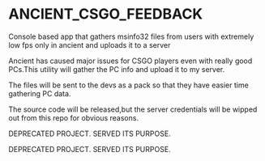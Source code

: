 # ANCIENT_CSGO_FEEDBACK


Console based app that gathers msinfo32 files from users with extremely low fps only in ancient and uploads it to a server

Ancient has caused major issues for CSGO players even with really good PCs.This utility will gather the PC info and upload it to my server.

The files will be sent to the devs as a pack so that they have easier time gathering PC data.

The source code will be released,but the server credentials will be wipped out from this repo for obvious reasons.


DEPRECATED PROJECT. SERVED ITS PURPOSE.

DEPRECATED PROJECT. SERVED ITS PURPOSE.
